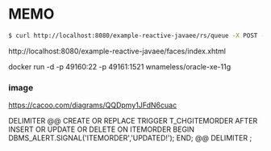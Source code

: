 MEMO
=============

```bash
$ curl http://localhost:8080/example-reactive-javaee/rs/queue -X POST -d "message=hello"
```


http://localhost:8080/example-reactive-javaee/faces/index.xhtml

docker run -d -p 49160:22 -p 49161:1521 wnameless/oracle-xe-11g

### image

https://cacoo.com/diagrams/QQDpmy1JFdN6cuac


 DELIMITER @@
 CREATE OR REPLACE TRIGGER T_CHGITEMORDER AFTER INSERT OR UPDATE OR DELETE ON ITEMORDER
 BEGIN
     DBMS_ALERT.SIGNAL('ITEMORDER','UPDATED!');
 END; @@
 DELIMITER ;
